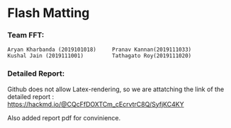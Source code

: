 # Flash Matting 
### Team FFT:
    Aryan Kharbanda (2019101018)     Pranav Kannan(2019111033)
    Kushal Jain (2019111001)         Tathagato Roy(2019111020)
    
### Detailed Report:
Github does not allow Latex-rendering, so we are attatching the link of the detailed report : https://hackmd.io/@CQcFfDOXTCm_cEcrvtrC8Q/SyfjKC4KY

Also added report pdf for convinience. 
